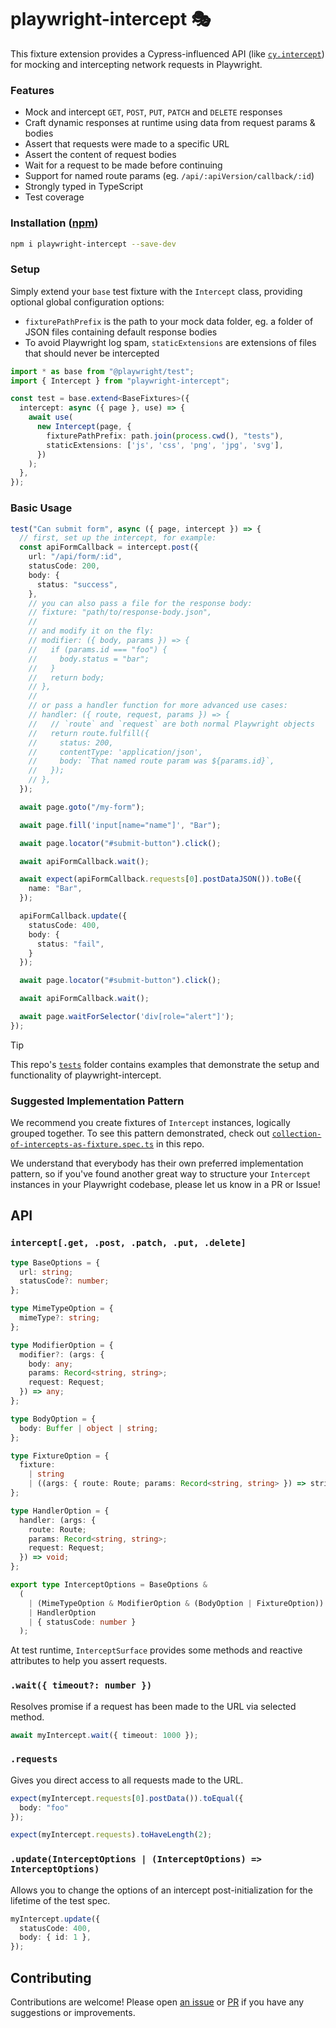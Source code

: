 # playwright-intercept 🎭

This fixture extension provides a Cypress-influenced API (like [`cy.intercept`](https://docs.cypress.io/api/commands/intercept)) for mocking and intercepting network requests in Playwright.

### Features

- Mock and intercept `GET`, `POST`, `PUT`, `PATCH` and `DELETE` responses
- Craft dynamic responses at runtime using data from request params & bodies
- Assert that requests were made to a specific URL
- Assert the content of request bodies
- Wait for a request to be made before continuing
- Support for named route params (eg. `/api/:apiVersion/callback/:id`)
- Strongly typed in TypeScript
- Test coverage

### Installation ([npm](https://www.npmjs.com/package/playwright-intercept))

```bash
npm i playwright-intercept --save-dev
```

### Setup

Simply extend your `base` test fixture with the `Intercept` class, providing optional global configuration options:

- `fixturePathPrefix` is the path to your mock data folder, eg. a folder of JSON files containing default response bodies
- To avoid Playwright log spam, `staticExtensions` are extensions of files that should never be intercepted

```ts
import * as base from "@playwright/test";
import { Intercept } from "playwright-intercept";

const test = base.extend<BaseFixtures>({
  intercept: async ({ page }, use) => {
    await use(
      new Intercept(page, {
        fixturePathPrefix: path.join(process.cwd(), "tests"),
        staticExtensions: ['js', 'css', 'png', 'jpg', 'svg'],
      })
    );
  },
});
```

### Basic Usage

```ts
test("Can submit form", async ({ page, intercept }) => {
  // first, set up the intercept, for example:
  const apiFormCallback = intercept.post({
    url: "/api/form/:id",
    statusCode: 200,
    body: {
      status: "success",
    },
    // you can also pass a file for the response body:
    // fixture: "path/to/response-body.json",
    //
    // and modify it on the fly:
    // modifier: ({ body, params }) => {
    //   if (params.id === "foo") {
    //     body.status = "bar";
    //   }
    //   return body;
    // },
    //
    // or pass a handler function for more advanced use cases:
    // handler: ({ route, request, params }) => {
    //   // `route` and `request` are both normal Playwright objects
    //   return route.fulfill({
    //     status: 200,
    //     contentType: 'application/json',
    //     body: `That named route param was ${params.id}`,
    //   });
    // },
  });

  await page.goto("/my-form");

  await page.fill('input[name="name"]', "Bar");

  await page.locator("#submit-button").click();

  await apiFormCallback.wait();

  await expect(apiFormCallback.requests[0].postDataJSON()).toBe({
    name: "Bar",
  });

  apiFormCallback.update({
    statusCode: 400,
    body: {
      status: "fail",
    }
  });

  await page.locator("#submit-button").click();

  await apiFormCallback.wait();

  await page.waitForSelector('div[role="alert"]');
});
```

> [!TIP]  
> This repo's [`tests`](https://github.com/alectrocute/playwright-intercept/tree/main/tests) folder contains examples that demonstrate the setup and functionality of playwright-intercept.

### Suggested Implementation Pattern

We recommend you create fixtures of `Intercept` instances, logically grouped together. To see this pattern demonstrated, check out [`collection-of-intercepts-as-fixture.spec.ts`](https://github.com/alectrocute/playwright-intercept/blob/main/tests/examples/collection-of-intercepts-as-fixture.spec.ts) in this repo.

We understand that everybody has their own preferred implementation pattern, so if you've found another great way to structure your `Intercept` instances in your Playwright codebase, please let us know in a PR or Issue!

## API

### `intercept[.get, .post, .patch, .put, .delete]`

```ts
type BaseOptions = {
  url: string;
  statusCode?: number;
};

type MimeTypeOption = {
  mimeType?: string;
};

type ModifierOption = {
  modifier?: (args: {
    body: any;
    params: Record<string, string>;
    request: Request;
  }) => any;
};

type BodyOption = {
  body: Buffer | object | string;
};

type FixtureOption = {
  fixture:
    | string
    | ((args: { route: Route; params: Record<string, string> }) => string);
};

type HandlerOption = {
  handler: (args: {
    route: Route;
    params: Record<string, string>;
    request: Request;
  }) => void;
};

export type InterceptOptions = BaseOptions &
  (
    | (MimeTypeOption & ModifierOption & (BodyOption | FixtureOption))
    | HandlerOption
    | { statusCode: number }
  );
```

At test runtime, `InterceptSurface` provides some methods and reactive attributes to help you assert requests.

### `.wait({ timeout?: number })`

Resolves promise if a request has been made to the URL via selected method.

```ts
await myIntercept.wait({ timeout: 1000 });
```

### `.requests`

Gives you direct access to all requests made to the URL.

```ts
expect(myIntercept.requests[0].postData()).toEqual({
  body: "foo"
});

expect(myIntercept.requests).toHaveLength(2);
```

### `.update(InterceptOptions | (InterceptOptions) => InterceptOptions)`

Allows you to change the options of an intercept post-initialization for the lifetime of the test spec.

```ts
myIntercept.update({
  statusCode: 400,
  body: { id: 1 },
});
```

## Contributing

Contributions are welcome! Please open [an issue](https://github.com/alectrocute/playwright-intercept/issues) or [PR](https://github.com/alectrocute/playwright-intercept/pulls) if you have any suggestions or improvements.
